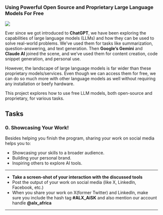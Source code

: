 ### Using Powerful Open Source and Proprietary Large Language Models For Free

![](https://alxappliedai.github.io/alx_applied_ai_assets/oss-models/oss-models-00.png)

Ever since we got introduced to **ChatGPT**, we have been exploring the capabilities of large language models (LLMs) and how they can be used to solve real-world problems. We’ve used them for tasks like summarization, question-answering, and text generation. Then **Google’s Gemini** and **Claude AI** joined the scene, and we’ve used them for content creation, code snippet generation, and personal use.

However, the landscape of large language models is far wider than these proprietary models/services. Even though we can access them for free, we can do so much more with other language models as well without requiring any installation or beefy hardware.

This project explores how to use free LLM models, both open-source and proprietary, for various tasks.

## Tasks

### 0\. Showcasing Your Work!

Besides helping you finish the program, sharing your work on social media helps you to:

- Showcasing your skills to a broader audience.
- Building your personal brand.
- Inspiring others to explore AI tools.

---

- **Take a screen-shot of your interaction with the discussed tools**
- Post the output of your work on social media (like X, LinkedIn, Facebook, etc.)
- When you share your work on X(former Twitter) and LinkedIn, make sure you include the hash tag **#ALX_AiSK** and also mention our account handle **@alx_africa**

---
